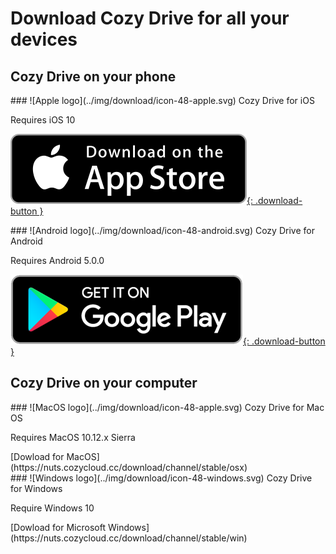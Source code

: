 # Download Cozy Drive for all your devices

## Cozy Drive on your phone

<div class="download-block" markdown="1">
### ![Apple logo](../img/download/icon-48-apple.svg) Cozy Drive for iOS

Requires iOS 10

[![Dowload on the Apple store](../img/download/download-button_apple.svg){: .download-button }](https://itunes.apple.com/fr/app/cozy-drive/id1224102389?mt=8)
</div>

<div class="download-block" markdown="1">
### ![Android logo](../img/download/icon-48-android.svg) Cozy Drive for Android

Requires Android 5.0.0

[![Get it on Google Play](../img/download/download-button_android.png){: .download-button }](https://play.google.com/store/apps/details?id=io.cozy.drive.mobile)
</div>


## Cozy Drive on your computer

<div class="download-block" markdown="1">
### ![MacOS logo](../img/download/icon-48-apple.svg) Cozy Drive for Mac OS


Requires MacOS 10.12.x Sierra

<div class="download-link" markdown="1">
[Dowload for MacOS](https://nuts.cozycloud.cc/download/channel/stable/osx)
</div>

</div>


<div class="download-block" markdown="1">
### ![Windows logo](../img/download/icon-48-windows.svg) Cozy Drive for Windows

Require Windows 10

<div class="download-link" markdown="1">
[Dowload for Microsoft Windows](https://nuts.cozycloud.cc/download/channel/stable/win)
</div>

</div>


